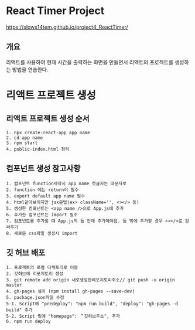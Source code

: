 # React Timer Project
https://slows14tem.github.io/project4_ReactTimer/

## 개요
리액트를 사용하여 현재 시간을 출력하는 화면을 만들면서 리액트의 프로젝트를 생성하는 방법을 연습한다.

# 리액트 프로젝트 생성

## 리액트 프로젝트 생성 순서

    1. npx create-react-app app name
    2. cd app name
    3. npm start
    4. public-index.html 정리

## 컴포넌트 생성 참고사항

    1. 컴포넌트 function제작시 app name 첫글자는 대문자로
    2. function 에는 return이 필수
    3. export default app name 필수
    4. html같아보이지만 jsx문법(ex> className='', <></> 등)
    5. 생성한 컴포넌트는 <app name />으로 App.js에 추가
    6. 추가한 컴포넌트는 import 필수
    7. 컴포넌트를 추가할 때 App.js의 돔 안에 추가해야함. 돔 밖에 추가할 경우 <></>로 감싸주기
    8. 새로운 css파일 생성시 import

## 깃 허브 배포

    1. 프로젝트의 로컬 디렉토리로 이동
    2. 깃허브에 리포지토리 생성
    3. git remote add origin 새로생성한레포지토리주소// git push -u origin master
    4. gh-pages 설치 (npm install gh-pages --save-dev)
    5. package.json파일 수정
    5-1. Script에 "predeploy": "npm run build", "deploy": "gh-pages -d build" 추가
    5-2. Script 밑에 "homepage": ＂깃허브주소", 추가
    6. npm run deploy

